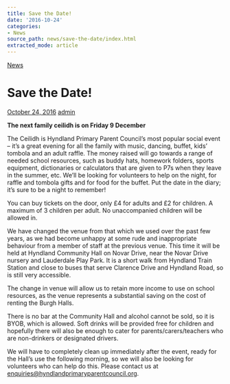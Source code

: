 ```yaml
---
title: Save the Date!
date: '2016-10-24'
categories:
- News
source_path: news/save-the-date/index.html
extracted_mode: article
---
```

[News](/news/)

# Save the Date!

[October 24, 2016](/news/save-the-date/) [admin](author/admin/)

**The next family ceilidh is on Friday 9 December**

The Ceilidh is Hyndland Primary Parent Council’s most popular social event – it’s a great evening for all the family with music, dancing, buffet, kids’ tombola and an adult raffle. The money raised will go towards a range of needed school resources, such as buddy hats, homework folders, sports equipment, dictionaries or calculators that are given to P7s when they leave in the summer, etc. We’ll be looking for volunteers to help on the night, for raffle and tombola gifts and for food for the buffet. Put the date in the diary; it’s sure to be a night to remember!

You can buy tickets on the door, only £4 for adults and £2 for children. A maximum of 3 children per adult. No unaccompanied children will be allowed in.

We have changed the venue from that which we used over the past few years, as we had become unhappy at some rude and inappropriate behaviour from a member of staff at the previous venue. This time it will be held at Hyndland Community Hall on Novar Drive, near the Novar Drive nursery and Lauderdale Play Park. It is a short walk from Hyndland Train Station and close to buses that serve Clarence Drive and Hyndland Road, so is still very accessible.

The change in venue will allow us to retain more income to use on school resources, as the venue represents a substantial saving on the cost of renting the Burgh Halls.

There is no bar at the Community Hall and alcohol cannot be sold, so it is BYOB, which is allowed. Soft drinks will be provided free for children and hopefully there will also be enough to cater for parents/carers/teachers who are non-drinkers or designated drivers.

We will have to completely clean up immediately after the event, ready for the Hall’s use the following morning, so we will also be looking for volunteers who can help do this. Please contact us at [enquiries@hyndlandprimaryparentcouncil.org](mailto:enquiries@hyndlandprimaryparentcouncil.org).
